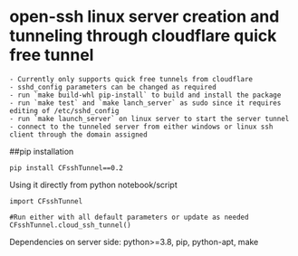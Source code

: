 # open-ssh linux server creation and tunneling through cloudflare quick free tunnel
	- Currently only supports quick free tunnels from cloudflare
	- sshd_config parameters can be changed as required
	- run `make build-whl pip-install` to build and install the package
	- run `make test` and `make lanch_server` as sudo since it requires editing of /etc/sshd_config
	- run `make launch_server` on linux server to start the server tunnel
	- connect to the tunneled server from either windows or linux ssh client through the domain assigned

##pip installation
```
pip install CFsshTunnel==0.2
```

Using it directly from python notebook/script
```
import CFsshTunnel

#Run either with all default parameters or update as needed
CFsshTunnel.cloud_ssh_tunnel()
```
Dependencies on server side: python>=3.8, pip, python-apt, make
